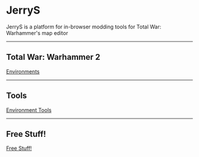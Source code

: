 # JerryS

JerryS is a platform for in-browser modding tools for Total War: Warhammer's map editor 

_____________________
## Total War: Warhammer 2
[Environments](./wh2-environment.html)

_____________________
## Tools
[Environment Tools](./environment-tools.html)

_____________________
## Free Stuff!
[Free Stuff!](./free-stuff)

